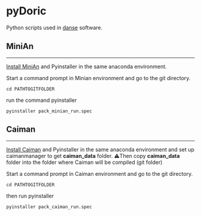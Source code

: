 # pyDoric
Python scripts used in [danse](https://neuro.doriclenses.com/collections/software/products/danse) software.

## MiniAn
---

[Install MiniAn](https://minian.readthedocs.io/en/stable/start_guide/install.html) and Pyinstaller in the same anaconda environment.

Start a command prompt in Minian environment and go to the git directory.

```
cd PATHTOGITFOLDER
```

run the command pyinstaller

```
pyinstaller pack_minian_run.spec
```

## Caiman
---

[Install Caiman](https://caiman.readthedocs.io/en/master/Installation.html) and Pyinstaller in the same anaconda environment and set up caimanmanager to get **caiman_data** folder. ⚠️Then copy **caiman_data** folder into the folder where Caiman will be compiled (git folder)

Start a command prompt in Caiman environment and go to the git directory.

```
cd PATHTOGITFOLDER
```

then run pyinstaller

```
pyinstaller pack_caiman_run.spec
```
